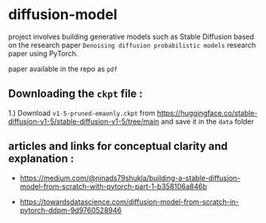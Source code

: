 # diffusion-model
project involves building generative models such as Stable Diffusion based on the research paper
`Denoising diffusion probabilistic models` research paper using PyTorch.

paper available in the repo as `pdf`


## Downloading the `ckpt` file :

1.) Download `v1-5-pruned-emaonly.ckpt` from https://huggingface.co/stable-diffusion-v1-5/stable-diffusion-v1-5/tree/main
    and save it in the `data` folder

## articles and links for conceptual clarity and explanation :

- https://medium.com/@ninads79shukla/building-a-stable-diffusion-model-from-scratch-with-pytorch-part-1-b358106a846b


- https://towardsdatascience.com/diffusion-model-from-scratch-in-pytorch-ddpm-9d9760528946

   
